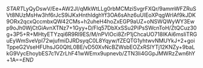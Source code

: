 $START$LyQyDswV/Ee+AW2Jl/qMkWtLLg0rbMCMziSvgrFXQr/9ammWFZRuSVt8NUzMsHw3hf6rJcS9iJKxHnthIdghYf3OA6sAhz6uUIEoXPqgWrIAf9kJDK9ORx2qcxQccmbxQW42CMs+h2uheH4hoZxEGP9aUZ+oNSWQWyWY3Ewp9oJh0WjCtGiAvnXTNz7+1Gyy+D/Flq57DbXxSSu2PiPsSWcnToH/ZtQCuz30g+3P5+R+MHtyETYzqi6R9RI9ES/M/nPVlOci8ZrP1jChcaUO718IKAi6msIiTRGuEyWmSveVpl72wjufmiDJRDsyqC0L8Yqyw/fZEQTG1yhtwvNMUYkJ+2+goiTppeG2VseHFUhsJG0QltL0BE/vD50XvNcBZWsbEOZxRSIYTj12KNZy+9baLkG9VycEhoybES7c1VZrLhF41wWEmx9upnevb/ZTN3Ii4GGpJMWRzZwn6hY+1A==$END$